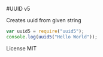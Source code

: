 #UUID v5

Creates uuid from given string

```js
var uuid5 = require("uuid5");
console.log(uuid5("Hello World"));

```

License MIT

